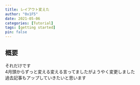 ```yaml
---
title: レイアウト変えた
author: "0x1F5"
date: 2021-05-06
categories: [Tutorial]
tags: [getting started]
pin: false
---
```


## 概要

それだけです  
4月頭からずっと変える変える言ってましたがようやく変更しました  
過去記事もアップしていきたいと思います
